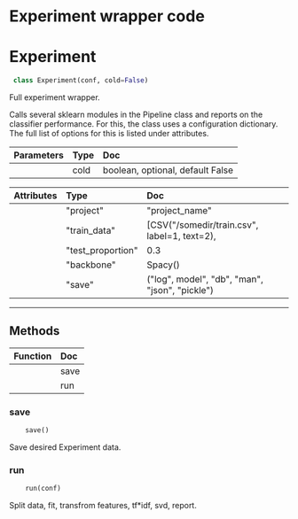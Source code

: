 # Experiment wrapper code


# Experiment 

``` python 
 class Experiment(conf, cold=False) 
```

Full experiment wrapper.

Calls several sklearn modules in the Pipeline class and reports on the
classifier performance. For this, the class uses a configuration
dictionary. The full list of options for this is listed under attributes.

| Parameters    | Type             | Doc             |
|:-------|:-----------------|:----------------|
        | cold | boolean, optional, default False | If true, will not immediately run the experiment after calling theclass. Generally we assume that one immediately wants to run on call. |
        

| Attributes    | Type             | Doc             |
|:-------|:-----------------|:----------------|
        | "project" | "project_name" |         The project name functions as a hook to for example call the best        performing set of parameters out of a series of experiments on the same        data. |
        | "train_data" | [CSV("/somedir/train.csv", label=1, text=2), |                    CSV("/somedir/train2.csv", label=3, text=5]        The data on which the experiment will train. If the location of a .csv        is provided, it will open these up and create an iterator for you.        Alternatively, you can provide your own iterators or iterable        structures providing instances of the data. If only training data is        provided, the experiment will evaluate in a tenfold setting by default. |
        | "test_proportion" | 0.3 |         As opposed to a test FILE, one can also provide a test proportion,        after which a certain amount of instances will be held out from the        training data to test on. |
        | "backbone" | Spacy() |         The backbone is used as an all-round NLP toolkit for tagging, parsing        and in general annotating the text that is provided to the experiment.        If you wish to utilize features that need for example tokens, lemmas or        POS tags, they can be parsed during loading. Please be advised that        it's more convenient to do this yourself beforehand. |
        | "save" | ("log", model", "db", "man", "json", "pickle") | Save the output of the log, or dump the entire model with itsclassification method and pipeline wrapper for new data instances. |
        

--------- 

## Methods 

 

| Function    | Doc             |
|:-------|:----------------|
        | save | Save desired Experiment data. |
        | run | Split data, fit, transfrom features, tf*idf, svd, report. |
         
 

### save

``` python 
    save() 
```


Save desired Experiment data.

### run

``` python 
    run(conf) 
```


Split data, fit, transfrom features, tf*idf, svd, report.